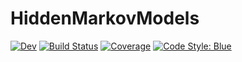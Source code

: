 # HiddenMarkovModels

[![Dev](https://img.shields.io/badge/docs-dev-blue.svg)](https://gdalle.github.io/HiddenMarkovModels.jl/dev)
[![Build Status](https://github.com/gdalle/HiddenMarkovModels.jl/actions/workflows/CI.yml/badge.svg?branch=main)](https://github.com/gdalle/HiddenMarkovModels.jl/actions/workflows/CI.yml?query=branch%3Amain)
[![Coverage](https://codecov.io/gh/gdalle/HiddenMarkovModels.jl/branch/main/graph/badge.svg)](https://codecov.io/gh/gdalle/HiddenMarkovModels.jl)
[![Code Style: Blue](https://img.shields.io/badge/code%20style-blue-4495d1.svg)](https://github.com/invenia/BlueStyle)